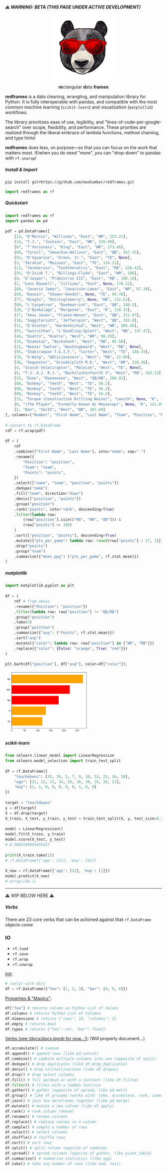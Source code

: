 ##### ⚠️ WARNING: BETA (THIS PAGE UNDER ACTIVE DEVELOPMENT)





<div align="center">
  <img alt="redframes" src="images/logo.png" height="200px">
  <p><b>re</b>ctangular <b>d</b>ata <b>frames</b></p>
</div>



**redframes** is a data cleaning, wrangling, and manipulation library for Python. It is fully interoperable with pandas, and compatible with the most common machine learning (`scikit-learn`) and visualization (`matplotlib`) workflows. 

The library prioritizes ease of use, legibility, and "lines-of-code-per-google-search" over scope, flexibility, and performance. These priorities are realized through the liberal embrace of lambda functions, method chaining, and type hints!

**redframes** does less, on purpose—so that you can focus on the work that matters most. If/when you do need "more", you can "drop-down" to pandas with `rf.unwrap`!



##### Install & Import

```sh
pip install git+https://github.com/maxhumber/redframes.git
```

```python
import redframes as rf
```



##### Quickstart

```python
import redframes as rf
import pandas as pd

pdf = pd.DataFrame([
    [12, "D'Marcus", "Williums", "East", "WR", 253.21],
    [14, "T.J.", "Juckson", "East", "WR", 239.99],
    [67, "T'Variuness", "King", "East", "WR", 173.46],
    [88, "Tyroil", "Smoochie-Wallace", "East", "QB", 367.15],
    [91, "D'Squarius", "Green, Jr.", "East", "TE", None],
    [3, "Ibrahim", "Moizoos", "East", "TE", 134.21],
    [13, "Jackmerius", "Tacktheratrix", "East", "RB", 228.42],
    [55, "D'Isiah T.", "Billings-Clyde", "East", "WR", 100],
    [0, "D'Jasper", "Probincrux III", "East", "RB", 180.14],
    [1, "Leoz Maxwell", "Jilliumz", "East", None, 170.21],
    [68, "Javaris Jamar", "Javarison-Lamar", "East", "WR", 87.29],
    [69, "Davoin", "Shower-Handel", None, "TE", 99.76],
    [77, "Hingle", "McCringleberry", None, "RB", 132.63],
    [89, "L'Carpetron", "Dookmarriot", "East", "QB", 240.5],
    [20, "J'Dinkalage", "Morgoone", "East", "K", 118.12],
    [17, "Xmus Jaxon", "Flaxon-Waxon", "East", "QB", 211.07],
    [10, "Saggitariutt", "Jefferspin", "West", "QB", 355.8],
    [11, "D'Glester", "Hardunkichud", "West", "WR", 305.45],
    [91, "Swirvithan", "L'Goodling-Splatt", "West", "WR", 147.47],
    [44, "Quatro", "Quatro", "West", "WR", 98.29],
    [19, "Ozamataz", "Buckshank", "West", "RB", 85.58],
    [12, "Beezer Twelve", "Washingbeard", "West", "RB", None],
    [55, "Shakiraquan T.G.I.F.", "Carter", "West", "TE", 148.33],
    [70, "X-Wing", "@Aliciousness", "West", "RB", 12.00],
    [36, "Sequester", "Grundelplith M.D.", "West", "WR", 228.26],
    [4, "Scoish Velociraptor", "Maloish", "West", "TE", None],
    [5, "T.J. A.J. R.J.", "Backslashinfourth V", "West", "RB", 183.12],
    [33, "Eeee", "Eeeeeeeee", "West", "QB/RB", 200.01],
    [88, "Donkey", "Teeth", "West", "TE", 56.2],
    [88, "Donkey", "Teeth", "West", "TE", 56.2],
    [88, "Donkey", "Teeth", "West", "TE", 56.2],
    [15, "Torque (Construction Drilling Noise)", "Lewith", None, "K", 153.70],
    [6, "(The Player", "Formerly Known As Mousecop)", None, "K", 121.65],
    [2, "Dan", "Smith", "West", "QB", 367.69]
], columns=["Number", "First Name", "Last Name", "Team", "Position", "Points"])

# convert to rf.DataFrame
rdf = rf.wrap(pdf)

df = (
    rdf
    .combine(["First Name", "Last Name"], into="name", sep=" ")
    .rename({
        "Position": "position", 
        "Team": "team", 
        "Points": "points", 
    })
    .select(["name", "team", "position", "points"])
    .dedupe("name")
    .fill("team", direction="down")
    .denix(["position", "points"])
    .group("position")
    .rank("points", into="rank", descending=True)
    .filter(lambda row: 
        (row["position"].isin(["RB", "WR", "QB"])) &
        (row["points"] >= 100)
    )
    .sort(["position", "points"], descending=True)
    .mutate({"pts_per_game": lambda row: round(row["points"] / 17, 1)})
    .drop("points")
    .group("team")
    .summarize({"mean_ppg": ("pts_per_game", rf.stat.mean)})
)
```



##### matplotlib

```python
import matplotlib.pyplot as plt

df = (
    rdf # from above
    .rename({"Position": "position"})
    .filter(lambda row: row["position"] != "QB/RB")
    .group("position")
    .take(3)
    .group("position")
    .summarize({"avp": ("Points", rf.stat.mean)})
    .sort("avp")
    .mutate({"color": lambda row: row["position"] in ["WR", "RB"]})
    .replace({"color": {False: "orange", True: "red"}})
)

plt.barh(df["position"], df["avp"], color=df["color"]);
```

  <img alt="redframes" src="images/bars.png" height="200px">



##### scikit-learn

```python
from sklearn.linear_model import LinearRegression
from sklearn.model_selection import train_test_split

df = rf.DataFrame({
    "touchdowns": [15, 19, 5, 7, 9, 10, 12, 22, 16, 10],
    "age": [21, 22, 21, 24, 26, 28, 30, 35, 28, 21],
    "mvp": [1, 1, 0, 0, 0, 0, 0, 1, 0, 0]
})

target = "touchdowns"
y = df[target]
X = df.drop(target)
X_train, X_test, y_train, y_test = train_test_split(X, y, test_size=0.3, random_state=1)

model = LinearRegression()
model.fit(X_train, y_train)
model.score(X_test, y_test)
# 0.5083194901655527

print(X_train.take(1))
# rf.DataFrame({'age': [21], 'mvp': [0]})

X_new = rf.DataFrame({'age': [22], 'mvp': [1]})
model.predict(X_new)
# array([19.])
```



---

⚠️ WIP BELOW HERE ⚠️ 



##### Verbs

There are 23 core verbs that can be actioned against that `rf.DataFrame` objects come 



### IO

- `rf.load`
- `rf.save`
- `rf.wrap`
- `rf.unwrap`



<u>Init</u>:

```python
# (only) with dict
df = rf.DataFrame({"foo": [1, 2, 3], "bar": [4, 5, 6]})
```



<u>Properties & "Magics"</u>:

```python
df["foo"] # returns column as Python List of Values
df.columns # returns Python List of Columns
df.dimensions # returns {"rows": 10, "columns": 3}
df.empty # returns bool
df.types # returns {"foo": str, "bar": float}
```



<u>Verbs (see /docs/docs.ipynb for now...!)</u>: (Will properly document...)

```python
df.accumulate() # cumsum
df.append() # append rows (like pd.concat)
df.combine() # combine multiple columns into one (opposite of split)
df.dedupe() # drop duplicates (like df.drop_duplicates)
df.denix() # drop nil/null/na/none (like df.dropna)
df.drop() # drop select columns
df.fill() # fill up/down or with a constant (like df.fillna)
df.filter() # filter with a lambda function
df.gather() # gather (opposite of spread, like pd.melt)
df.group() # like df.groupby (works with: take, accumulate, rank, summarize)
df.join() # join two dataframes together (like pd.merge)
df.mutate() # mutate a new column (like df.apply)
df.rank() # rank column (dense)
df.rename() # rename columns
df.replace() # replace values in a column
df.sample() # sample a number of rows
df.select() # select columns
df.shuffle() # shuffle rows
df.sort() # sort rows
df.split() # split column (oppsite of combine)
df.spread() # spread columns (oppsite of gather, like pivot_table)
df.summarize() # summarise statistics (like agg)
df.take() # take any number of rows (like had, tail)
```